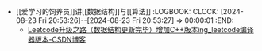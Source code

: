 - [[爱学习的饲养员]]讲[[数据结构]]与[[算法]]
  :LOGBOOK:
  CLOCK: [2024-08-23 Fri 20:53:26]--[2024-08-23 Fri 20:53:27] =>  00:00:01
  :END:
	- [Leetcode升级之路（数据结构更新完毕）增加C++版本ing_leetcode编译器版本-CSDN博客](https://blog.csdn.net/unspoken0714/article/details/110286517)